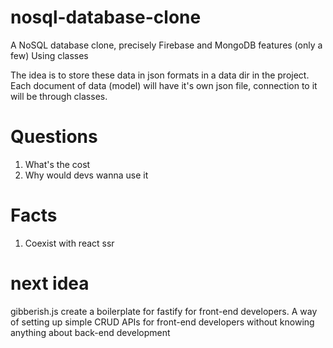 # nosql-database-clone

A NoSQL database clone, precisely Firebase and MongoDB features (only a few) Using classes

The idea is to store these data in json formats in a data dir in the project.
Each document of data (model) will have it's own json file, connection to it will be through classes.

# Questions

1. What's the cost
2. Why would devs wanna use it

# Facts

1. Coexist with react ssr

# next idea

gibberish.js
create a boilerplate for fastify for front-end developers. A way of setting up simple CRUD APIs for front-end developers without knowing anything about back-end development
